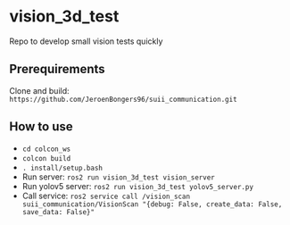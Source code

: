 # vision_3d_test
Repo to develop small vision tests quickly

## Prerequirements
Clone and build:
`https://github.com/JeroenBongers96/suii_communication.git` 

## How to use
* `cd colcon_ws`
* `colcon build`
* `. install/setup.bash`
* Run server: `ros2 run vision_3d_test vision_server`
* Run yolov5 server: `ros2 run vision_3d_test yolov5_server.py`
* Call service: `ros2 service call /vision_scan suii_communication/VisionScan "{debug: False, create_data: False, save_data: False}"`